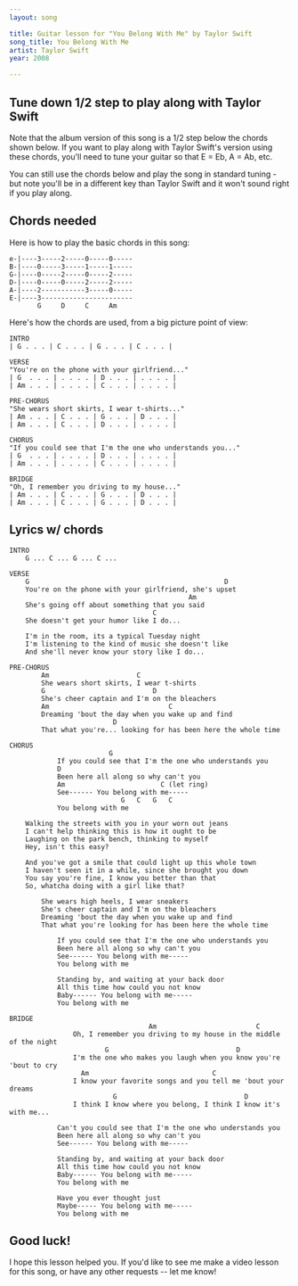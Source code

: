 ```yaml
---
layout: song

title: Guitar lesson for "You Belong With Me" by Taylor Swift
song_title: You Belong With Me
artist: Taylor Swift
year: 2008

---
```


## Tune down 1/2 step to play along with Taylor Swift

Note that the album version of this song is a 1/2 step below the chords shown below. If you want to play along with Taylor Swift's version using these chords, you'll need to tune your guitar so that E = Eb, A = Ab, etc.

You can still use the chords below and play the song in standard tuning - but note you'll be in a different key than Taylor Swift and it won't sound right if you play along.

## Chords needed

Here is how to play the basic chords in this song:

    e-|----3-----2-----0-----0-----
    B-|----0-----3-----1-----1-----
    G-|----0-----2-----0-----2-----
    D-|----0-----0-----2-----2-----
    A-|----2-----------3-----0-----
    E-|----3-----------------------
           G     D     C     Am

Here's how the chords are used, from a big picture point of view:

    INTRO
    | G . . . | C . . . | G . . . | C . . . |

    VERSE
    "You're on the phone with your girlfriend..."
    | G  . . . | . . . . | D . . . | . . . . |
    | Am . . . | . . . . | C . . . | . . . . |

    PRE-CHORUS
    "She wears short skirts, I wear t-shirts..."
    | Am . . . | C . . . | G . . . | D . . . |
    | Am . . . | C . . . | D . . . | . . . . |

    CHORUS
    "If you could see that I'm the one who understands you..."
    | G  . . . | . . . . | D . . . | . . . . |
    | Am . . . | . . . . | C . . . | . . . . |

    BRIDGE
    "Oh, I remember you driving to my house..."
    | Am . . . | C . . . | G . . . | D . . . |
    | Am . . . | C . . . | G . . . | D . . . |

## Lyrics w/ chords

    INTRO
        G ... C ... G ... C ...

    VERSE
        G                                                 D
        You're on the phone with your girlfriend, she's upset
                                                 Am
        She's going off about something that you said
                                        C
        She doesn't get your humor like I do...

        I'm in the room, its a typical Tuesday night
        I'm listening to the kind of music she doesn't like
        And she'll never know your story like I do...

    PRE-CHORUS
            Am                      C
            She wears short skirts, I wear t-shirts
            G                           D
            She's cheer captain and I'm on the bleachers
            Am                              C
            Dreaming 'bout the day when you wake up and find
                              D
            That what you're... looking for has been here the whole time

    CHORUS
                             G
                If you could see that I'm the one who understands you
                D                               
                Been here all along so why can't you
                Am                        C (let ring)
                See------ You belong with me-----
                                G   C   G   C
                You belong with me

        Walking the streets with you in your worn out jeans
        I can't help thinking this is how it ought to be
        Laughing on the park bench, thinking to myself
        Hey, isn't this easy?

        And you've got a smile that could light up this whole town
        I haven't seen it in a while, since she brought you down
        You say you're fine, I know you better than that
        So, whatcha doing with a girl like that?

            She wears high heels, I wear sneakers
            She's cheer captain and I'm on the bleachers
            Dreaming 'bout the day when you wake up and find
            That what you're looking for has been here the whole time

                If you could see that I'm the one who understands you
                Been here all along so why can't you
                See------ You belong with me-----
                You belong with me

                Standing by, and waiting at your back door
                All this time how could you not know
                Baby------ You belong with me-----
                You belong with me

    BRIDGE
                                       Am                         C
                    Oh, I remember you driving to my house in the middle of the night
                            G                                D
                    I'm the one who makes you laugh when you know you're 'bout to cry
                      Am                               C
                    I know your favorite songs and you tell me 'bout your dreams
                              G                                D
                    I think I know where you belong, I think I know it's with me...

                Can't you could see that I'm the one who understands you
                Been here all along so why can't you
                See------ You belong with me-----

                Standing by, and waiting at your back door
                All this time how could you not know
                Baby------ You belong with me-----
                You belong with me

                Have you ever thought just
                Maybe----- You belong with me-----
                You belong with me

## Good luck!

I hope this lesson helped you. If you'd like to see me make a video lesson for this song, or have any other requests -- let me know!
